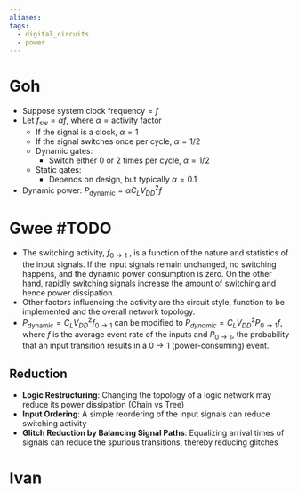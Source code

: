 ```yaml
---
aliases: 
tags:
  - digital_circuits
  - power
---
```

# Goh

- Suppose $\mathrm{system\ clock\ frequency}=f$
- Let $f_{sw}=\alpha f$, where $\alpha = \mathrm{activity\ factor}$
	- If the signal is a clock, $\alpha = 1$
	- If the signal switches once per cycle, $\alpha = 1/2$
	- Dynamic gates:
		- Switch either 0 or 2 times per cycle, $\alpha = 1/2$
	- Static gates:
		- Depends on design, but typically $\alpha = 0.1$
- Dynamic power: $P_{\mathrm{dynamic}}=\alpha C_L V_{DD}^2f$

# Gwee #TODO 

- The switching activity, $f_{0\to 1}$ , is a function of the nature and statistics of the input signals. If the input signals remain unchanged, no switching happens, and the dynamic power consumption is zero. On the other hand, rapidly switching signals increase the amount of switching and hence power dissipation.
- Other factors influencing the activity are the circuit style, function to be implemented and the overall network topology.
- $P_{\mathrm{dynamic}}=C_L V_{DD}^2 f_{0\to 1}$ can be modified to $P_{dynamic}=C_L V_{DD}^2 P_{0\to 1}f$, where $f$ is the average event rate of the inputs and $P_{0\to 1}$, the probability that an input transition results in a $0\to 1$ (power-consuming) event.

## Reduction

- **Logic Restructuring**: Changing the topology of a logic network may reduce its power dissipation (Chain vs Tree)
- **Input Ordering**: A simple reordering of the input signals can reduce switching activity
- **Glitch Reduction by Balancing Signal Paths**: Equalizing arrival times of signals can reduce the spurious transitions, thereby reducing glitches

# Ivan

